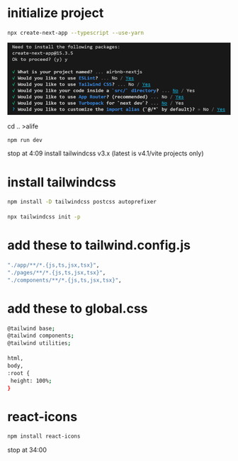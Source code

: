 # initialize project
```bash
npx create-next-app --typescript --use-yarn
```
![nextjs setup](/DOCS/images/nextjs_setup.png)

cd .. >alife
```bash
npm run dev
```
stop at 4:09
install tailwindcss v3.x  (latest is v4.1/vite projects only)

# install tailwindcss
```bash
npm install -D tailwindcss postcss autoprefixer

npx tailwindcss init -p
```

# add these to tailwind.config.js
```bash
"./app/**/*.{js,ts,jsx,tsx}",
"./pages/**/*.{js,ts,jsx,tsx}",
"./components/**/*.{js,ts,jsx,tsx}",
```
# add these to global.css
```bash
@tailwind base;
@tailwind components;
@tailwind utilities;   

html,
body,
:root {
 height: 100%;   
}
```

# react-icons
```bash
npm install react-icons
```
stop at 34:00